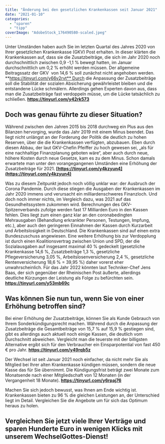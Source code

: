 ```yaml
---
title: "Änderung bei den gesetzlichen Krankenkassen seit Januar 2021"
date: "2021-01-10"
categories: 
  - "sparen"
  - "tipp"
coverImage: "AdobeStock_176490580-scaled.jpeg"
---
```



Unter Umständen haben auch Sie im letzten Quartal des Jahres 2020 von Ihrer gesetzlichen Krankenkasse (GKV) Post erhalten. In dieser klärten die Krankenkassen auf, dass sie die Zusatzbeiträge, die sich im Jahr 2020 noch durchschnittlich zwischen 0,9 -1,1 % bewegt hatten, im Januar durchschnittlich um 0,2 % erhöht werden müssen. Der allgemeine Beitragssatz der GKV  von 14,6 % soll zunächst nicht angehoben werden. **https://tinyurl.com/y66v2rvt** Durch die Anpassung der Zusatzbeiträge soll die Stabilität der sozialen Absicherung gewährleistet bleiben und die entstandene Lücke schmälern. Allerdings gehen Experten davon aus, dass man die Zusatzbeiträge fast verdoppeln müsse, um die Lücke tatsächlich zu schließen. **https://tinyurl.com/y42rk573**

## **Doch was genau führte zu dieser Situation?**

Während zwischen den Jahren 2015 bis 2018 durchweg ein Plus aus den Bilanzen hervorging, wurde das Jahr 2019 mit einem Minus beendet. Das liegt nicht unlängst an der Forderung der Politik die deutlich zu hohen Reserven, über die die Krankenkassen verfügten, abzubauen. Eben durch diesen Abbau, der laut GKV-Chefin Pfeiffer zu hoch gewesen sei, „als für eine nachhaltige Finanzplanung geboten wäre“, aber auch durch neue, höhere Kosten durch neue Gesetze, kam es zu dem Minus. Schon damals erwartete man unter den vorangegangenen Umständen eine Erhöhung der Zusatzbeiträge für 2021. **[https://tinyurl.com/y4kzyun4](https://tinyurl.com/y4kzyun4)**

Was zu diesem Zeitpunkt jedoch noch völlig unklar war: der Ausbruch der Corona Pandemie. Durch diese stiegen die Ausgaben der Krankenkassen im Jahr 2020 immens und verursacht ein milliardenschweres Finanzloch. Und doch noch immer nichts, im Vergleich dazu, was 2021 auf das Gesundheitssystem zukommen wird. Berechnungen des GKV-Spitzenverbands zufolge werden fast 17 Milliarden Euro in den Kassen fehlen. Dies liegt zum einen ganz klar an den coronabedingten Mehrausgaben (Behandlung erkrankter Personen, Testungen, Impfung, etc.), aber auch den geringeren Einnahmen der Kassen durch Kurzarbeit und Arbeitslosigkeit in Deutschland. Die Krankenkassen sind auf einen extra Bundeszuschuss angewiesen. Eine weitere Erhöhung bis zur Verdopplung ist durch einen Koalitionsvertrag zwischen Union und SPD, der die Sozialausgaben auf insgesamt maximal 40 % gedeckelt (gesetzliche Krankenkasse 14,6 %, Zusatzbeiträge 1,3 %, gesetzliche Pflegeversicherung 3,05 %, Arbeitslosenversicherung 2,4 %, gesetzliche Rentenversicherung 18,6 % = 39,95 %) daher vorerst eher unwahrscheinlich. Für das Jahr 2022 könnten laut Techniker-Chef Jens Baas, der sich gegenüber der Rheinischen Post äußerte, allerdings deutliche Kürzungen der Leistung als Folge zu befürchten sein. **https://tinyurl.com/y53mb69c**

## **Was können Sie nun tun, wenn Sie von einer Erhöhung betroffen sind?**

Bei einer Erhöhung der Zusatzbeiträge, können Sie als Kunde Gebrauch von Ihrem Sonderkündigungsrecht machen. Während durch die Anpassung der Zusatzbeiträge die Gesamtbeiträge von 15,7 % auf 15,9 % gestiegen sind, gibt es allerdings auch aktuell noch einige Kassen, die deutlich vom Durchschnitt abweichen. Vergleicht man die teuerste mit der billigsten Alternative ergibt sich für den Verbraucher ein Einsparpotential von fast 450 € pro Jahr. **https://tinyurl.com/y49rqb5z**

Der Wechsel ist seit Januar 2021 noch einfacher, da nicht mehr Sie als Mitglied bei Ihrer alten Krankenkasse kündigen müssen, sondern die neue Kasse das für Sie übernimmt. Die Kündigungsfrist beträgt zwei Monate zum Monatsende nach einer Mitgliedschaft von 12 Monaten (in der Vergangenheit 18 Monate). **https://tinyurl.com/y6rpaj76**

Machen Sie sich jedoch bewusst, was Ihnen am Ende wichtig ist. Krankenkassen bieten zu 96 % die gleichen Leistungen an, der Unterschied liegt im Detail. Vergleichen Sie die Angebote um für sich das Optimum heraus zu holen.


## Vergleichen Sie jetzt viele Ihrer Verträge und sparen Hunderte Euro in wenigen Klicks mit unserem WechselGottes-Dienst!

